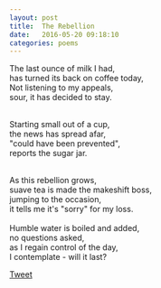 ```yaml
---
layout: post
title:  The Rebellion
date:   2016-05-20 09:18:10
categories: poems
---
```


The last ounce of milk I had, <br/>
has turned its back on coffee today, <br/>
Not listening to my appeals, <br/>
sour, it has decided to stay. <br/>
<br/>

Starting small out of a cup, <br/>
the news has spread afar, <br/>
"could have been prevented", <br/>
reports the sugar jar. <br/>

<br/>
As this rebellion grows,<br/>
suave tea is made the makeshift boss, <br/>
jumping to the occasion, <br/>
it tells me it's "sorry" for my loss. <br/>

<br/>
Humble water is boiled and added, <br/>
no questions asked, <br/>
as I regain control of the day,<br/>
I contemplate - will it last?<br/>


<a href="https://twitter.com/share" class="twitter-share-button" data-size="large" data-count="none" data-via="siri_r" data-hashtags="CandidlyBlunt" >Tweet</a> <script>!function(d,s,id){var js,fjs=d.getElementsByTagName(s)[0],p=/^http:/.test(d.location)?'http':'https';if(!d.getElementById(id)){js=d.createElement(s);js.id=id;js.src=p+'://platform.twitter.com/widgets.js';fjs.parentNode.insertBefore(js,fjs);}}(document, 'script', 'twitter-wjs');</script>


